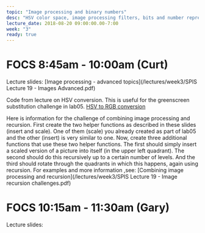 ```yaml
---
topic: "Image processing and binary numbers"
desc: "HSV color space, image processing filters, bits and number representations"
lecture_date: 2018-08-20 09:00:00.00-7:00
week: "3"
ready: true
---
```


# FOCS 8:45am - 10:00am (Curt)

Lecture slides: [Image processing - advanced topics](/lectures/week3/SPIS Lecture 19 - Images Advanced.pdf)

Code from lecture on HSV conversion. This is useful for the greenscreen substitution challenge in lab05. [HSV to RGB conversion](/lectures/week3/hsv.py)

Here is information for the challenge of combining image processing and recursion. First create the two helper functions as described in these slides (insert and scale). One of them (scale) you already created as part of lab05 and the other (insert) is very similar to one. Now, create three additional functions that use these two helper functions. The first should simply insert a scaled version of a picture into itself (in the upper left quadrant). The second should do this recursively up to a certain number of levels. And the third should rotate through the quadrants in which this happens, again using recursion. For examples and more information ,see: [Combining image processing and recursion](/lectures/week3/SPIS Lecture 19 - Image recursion challenges.pdf)





# FOCS 10:15am - 11:30am (Gary)

Lecture slides: 


